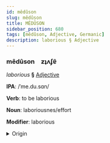 ```yaml
---
id: mêdûson
slug: mêdûson
title: MÊDÛSON
sidebar_position: 680
tags: [mêdûson, Adjective, Germanic]
description: laborious § Adjective
---
```


### mêdûson&emsp;<span kind="abugida">ƶʇʌʄɐ̃</span>

*laborious* **§** [Adjective](../../tags/Adjective)

**IPA**: /ˈme.du.sɑn/

**Verb**: to be laborious

**Noun**: laboriousnes/effort

**Modifier**: laborious

<details>
    <summary>Origin</summary>
    Swedish mödosam [møːduːsɑːm]<br/>
    <em>Germanic Language Family</em>
</details>